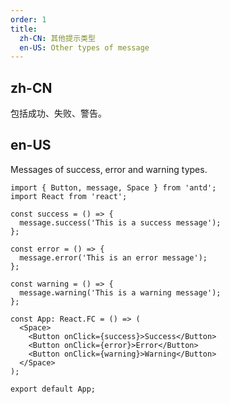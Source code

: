```yaml
---
order: 1
title:
  zh-CN: 其他提示类型
  en-US: Other types of message
---
```


## zh-CN

包括成功、失败、警告。

## en-US

Messages of success, error and warning types.

```tsx
import { Button, message, Space } from 'antd';
import React from 'react';

const success = () => {
  message.success('This is a success message');
};

const error = () => {
  message.error('This is an error message');
};

const warning = () => {
  message.warning('This is a warning message');
};

const App: React.FC = () => (
  <Space>
    <Button onClick={success}>Success</Button>
    <Button onClick={error}>Error</Button>
    <Button onClick={warning}>Warning</Button>
  </Space>
);

export default App;
```
